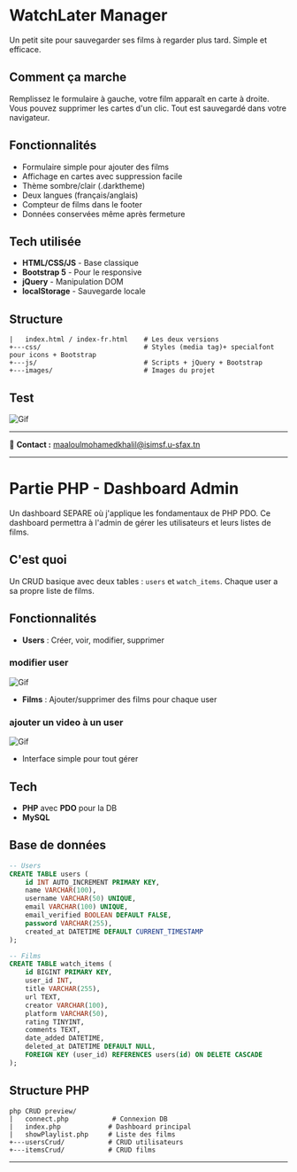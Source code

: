 # WatchLater Manager

Un petit site pour sauvegarder ses films à regarder plus tard. Simple et efficace.

## Comment ça marche

Remplissez le formulaire à gauche, votre film apparaît en carte à droite. Vous pouvez supprimer les cartes d'un clic. Tout est sauvegardé dans votre navigateur.

## Fonctionnalités

- Formulaire simple pour ajouter des films
- Affichage en cartes avec suppression facile
- Thème sombre/clair (.darktheme)
- Deux langues (français/anglais)
- Compteur de films dans le footer
- Données conservées même après fermeture

## Tech utilisée

- **HTML/CSS/JS** - Base classique
- **Bootstrap 5** - Pour le responsive
- **jQuery** - Manipulation DOM
- **localStorage** - Sauvegarde locale

## Structure

```
|   index.html / index-fr.html    # Les deux versions
+---css/                          # Styles (media tag)+ specialfont pour icons + Bootstrap
+---js/                           # Scripts + jQuery + Bootstrap
+---images/                       # Images du projet
```
## Test
![Gif](https://media.giphy.com/media/3DYAlkTiRJO19Hqz55/giphy.gif)


---

📧 **Contact :** maaloulmohamedkhalil@isimsf.u-sfax.tn

---

# Partie PHP - Dashboard Admin 

Un dashboard SEPARE où j'applique les fondamentaux de PHP PDO. Ce dashboard permettra à l'admin de gérer les utilisateurs et leurs listes de films.

## C'est quoi

Un CRUD basique avec deux tables : `users` et `watch_items`. Chaque user a sa propre liste de films.

## Fonctionnalités

- **Users** : Créer, voir, modifier, supprimer
### modifier user
![Gif](https://media2.giphy.com/media/v1.Y2lkPTc5MGI3NjExcmU3dDRwcTNoa2tjeXE2bG5oNXFmY2YwOW5mMnhpaWViYjh5OWZuMiZlcD12MV9pbnRlcm5hbF9naWZfYnlfaWQmY3Q9Zw/XANJMhgWKyUqC42vyR/giphy.gif)
- **Films** : Ajouter/supprimer des films pour chaque user
### ajouter un video à un user
![Gif](https://media4.giphy.com/media/v1.Y2lkPTc5MGI3NjExdTk3eGlyOWloY3U3djh6YXJscG9ydzBzcjZ0dG5qeGgxOTBhc2NhayZlcD12MV9pbnRlcm5hbF9naWZfYnlfaWQmY3Q9Zw/sLvk6u8G5t8g6KMIjx/giphy.gif)
- Interface simple pour tout gérer

## Tech

- **PHP** avec **PDO** pour la DB
- **MySQL** 

## Base de données

```sql
-- Users
CREATE TABLE users (
    id INT AUTO_INCREMENT PRIMARY KEY,
    name VARCHAR(100),
    username VARCHAR(50) UNIQUE,
    email VARCHAR(100) UNIQUE,
    email_verified BOOLEAN DEFAULT FALSE,
    password VARCHAR(255),
    created_at DATETIME DEFAULT CURRENT_TIMESTAMP
);

-- Films
CREATE TABLE watch_items (
    id BIGINT PRIMARY KEY,
    user_id INT,
    title VARCHAR(255),
    url TEXT,
    creator VARCHAR(100),
    platform VARCHAR(50),
    rating TINYINT,
    comments TEXT,
    date_added DATETIME,
    deleted_at DATETIME DEFAULT NULL,
    FOREIGN KEY (user_id) REFERENCES users(id) ON DELETE CASCADE
);
```

## Structure PHP

```
php CRUD preview/
|   connect.php           # Connexion DB
|   index.php            # Dashboard principal
|   showPlaylist.php     # Liste des films
+---usersCrud/           # CRUD utilisateurs
+---itemsCrud/           # CRUD films
```


---
